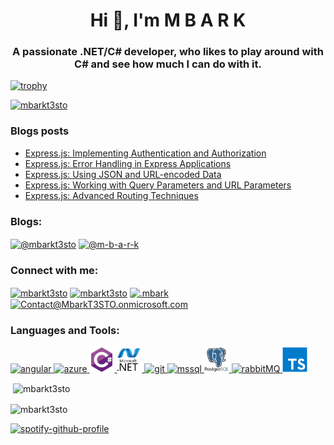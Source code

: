 <h1 align="center">Hi 👋, I'm M B A R K</h1>
<h3 align="center">A passionate .NET/C# developer, who likes to play around with C# and see how much I can do with it.</h3>

[![trophy](https://github-profile-trophy.vercel.app/?username=mbarkt3sto&theme=darkhub&row=1)](https://github.com/ryo-ma/github-profile-trophy)


<p align="left"> <a href="https://twitter.com/mbarkt3sto" target="blank"><img src="https://img.shields.io/twitter/follow/mbarkt3sto?logo=twitter&style=for-the-badge" alt="mbarkt3sto" /></a> </p>

### Blogs posts
<!-- BLOG-POST-LIST:START -->
- [Express.js: Implementing Authentication and Authorization](https://mbarkt3sto.hashnode.dev/expressjs-implementing-authentication-and-authorization)
- [Express.js: Error Handling in Express Applications](https://mbarkt3sto.hashnode.dev/expressjs-error-handling-in-express-applications)
- [Express.js: Using JSON and URL-encoded Data](https://mbarkt3sto.hashnode.dev/expressjs-using-json-and-url-encoded-data)
- [Express.js: Working with Query Parameters and URL Parameters](https://mbarkt3sto.hashnode.dev/expressjs-working-with-query-parameters-and-url-parameters)
- [Express.js: Advanced Routing Techniques](https://mbarkt3sto.hashnode.dev/expressjs-advanced-routing-techniques)
<!-- BLOG-POST-LIST:END -->

<h3 align="left">Blogs:</h3>
<p align="left">
<a href="https://hashnode.com/@mbarkt3sto" target="blank"><img align="center" src="https://cdn.hashnode.com/res/hashnode/image/upload/v1611902473383/CDyAuTy75.png" alt="@mbarkt3sto" height="40" width="40" /></a>
<a href="https://medium.com/@m-b-a-r-k" target="blank"><img align="center" src="https://raw.githubusercontent.com/rahuldkjain/github-profile-readme-generator/master/src/images/icons/Social/medium.svg" alt="@m-b-a-r-k" height="30" width="40" /></a>
</p>
  
<h3 align="left">Connect with me:</h3>
<p align="left">
<a href="https://twitter.com/mbarkt3sto" target="blank"><img align="center" src="https://raw.githubusercontent.com/rahuldkjain/github-profile-readme-generator/master/src/images/icons/Social/twitter.svg" alt="mbarkt3sto" height="30" width="40" /></a>
<a href="https://linkedin.com/in/mbarkt3sto" target="blank"><img align="center" src="https://raw.githubusercontent.com/rahuldkjain/github-profile-readme-generator/master/src/images/icons/Social/linked-in-alt.svg" alt="mbarkt3sto" height="30" width="40" /></a>
<a href="https://discord.com/users/.mbark" target="blank"><img align="center" src="https://assets-global.website-files.com/6257adef93867e50d84d30e2/636e0a6a49cf127bf92de1e2_icon_clyde_blurple_RGB.png" alt=".mbark" height="30" width="40" /></a>
<a href="mailto:Contact@MbarkT3STO.onmicrosoft.com" target="blank"><img align="center" src="https://logos-world.net/wp-content/uploads/2021/02/Outlook-Logo.png" alt="Contact@MbarkT3STO.onmicrosoft.com" height="30" width="60" /></a>
</p>

<h3 align="left">Languages and Tools:</h3>
<p align="left"> <a href="https://angular.io" target="_blank" rel="noreferrer"> <img src="https://angular.io/assets/images/logos/angular/angular.svg" alt="angular" width="40" height="40"/> </a> <a href="https://azure.microsoft.com/en-in/" target="_blank" rel="noreferrer"> <img src="https://www.vectorlogo.zone/logos/microsoft_azure/microsoft_azure-icon.svg" alt="azure" width="40" height="40"/> </a> <a href="https://www.w3schools.com/cs/" target="_blank" rel="noreferrer"> <img src="https://raw.githubusercontent.com/devicons/devicon/master/icons/csharp/csharp-original.svg" alt="csharp" width="40" height="40"/> </a> <a href="https://dotnet.microsoft.com/" target="_blank" rel="noreferrer"> <img src="https://raw.githubusercontent.com/devicons/devicon/master/icons/dot-net/dot-net-original-wordmark.svg" alt="dotnet" width="40" height="40"/> </a> <a href="https://git-scm.com/" target="_blank" rel="noreferrer"> <img src="https://www.vectorlogo.zone/logos/git-scm/git-scm-icon.svg" alt="git" width="40" height="40"/> </a> <a href="https://www.microsoft.com/en-us/sql-server" target="_blank" rel="noreferrer"> <img src="https://www.svgrepo.com/show/303229/microsoft-sql-server-logo.svg" alt="mssql" width="40" height="40"/> </a> <a href="https://www.postgresql.org" target="_blank" rel="noreferrer"> <img src="https://raw.githubusercontent.com/devicons/devicon/master/icons/postgresql/postgresql-original-wordmark.svg" alt="postgresql" width="40" height="40"/> </a> <a href="https://www.rabbitmq.com" target="_blank" rel="noreferrer"> <img src="https://www.vectorlogo.zone/logos/rabbitmq/rabbitmq-icon.svg" alt="rabbitMQ" width="40" height="40"/> </a> <a href="https://www.typescriptlang.org/" target="_blank" rel="noreferrer"> <img src="https://raw.githubusercontent.com/devicons/devicon/master/icons/typescript/typescript-original.svg" alt="typescript" width="40" height="40"/> </a> </p>


<p>&nbsp;<img align="center" src="https://github-readme-stats.vercel.app/api?username=mbarkt3sto&theme=onedark&show_icons=true&locale=en" alt="mbarkt3sto" /></p>

<p><img align="center" src="https://github-readme-streak-stats.herokuapp.com/?user=mbarkt3sto&theme=onedark" alt="mbarkt3sto" /></p>

[![spotify-github-profile](https://novatorem-rouge-eight.vercel.app/api/view?uid=j0noy3yltsj5mb4ph5msffmz4&cover_image=true&theme=default&show_offline=false&background_color=121212&interchange=false&bar_color=53b14f&bar_color_cover=true)](https://github.com/kittinan/spotify-github-profile)
